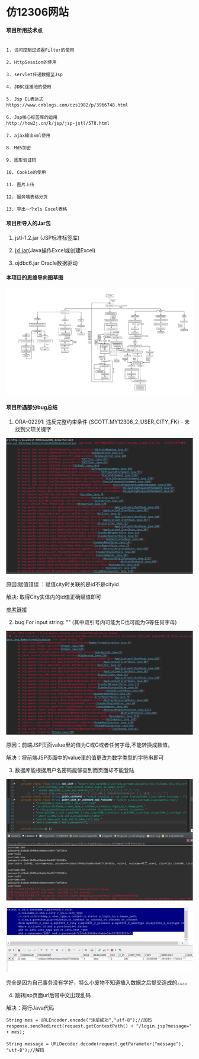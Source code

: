 # 仿12306网站


####  项目所用技术点 

```

1. 访问控制过滤器Filter的使用

2. HttpSession的使用

3. servlet传递数据至Jsp

4. JDBC连接池的使用

5. Jsp EL表达式 
https://www.cnblogs.com/czs1982/p/3966748.html

6. Jsp核心标签库的运用
http://how2j.cn/k/jsp/jsp-jstl/578.html

7. ajax输出xml使用

8. Md5加密

9. 图形验证码

10. Cookie的使用

11. 图片上传

12. 服务端表格分页

13. 导出一个xls Excel表格

```

#### 项目所导入的Jar包

1. jstl-1.2.jar (JSP标准标签库)

2. [jxl.jar](https://bbs.csdn.net/topics/90494976)(Java操作Excel或创建Excel) 

3. ojdbc6.jar Oracle数据驱动

#### 本项目的思维导向图草图

![](WebContent/bug/12306.png)





#### 项目所遇部分bug总结

1. ORA-02291: 违反完整约束条件 (SCOTT.MY12306_2_USER_CITY_FK) - 未找到父项关键字

![](WebContent/bug/bug1.png)

原因:赋值错误 ：赋值city时关联的是id不是cityid

解决: 取得City实体内的id值正确赋值即可

[参考链接](https://blog.csdn.net/jihuanliang/article/details/7205968)

2. bug For input string: "" (其中双引号内可能为C也可能为G等任何字母)

![](WebContent/bug/bug2.png)

原因：前端JSP页面value里的值为C或G或者任何字母,不能转换成数值。

解决：将前端JSP页面中的value里的值更改为数字类型的字符串即可

3. 数据库能根据用户名密码能够查到而页面却不能登陆

![](WebContent/bug/bug3.png)

![](WebContent/bug/bug3_1.png)

完全是因为自己事务没有学好，特么小废物不知道插入数据之后提交造成的。。。。

4. 跳转jsp页面url后带中文出现乱码

解决：两行Java代码

```
String mes = URLEncoder.encode("注册成功","utf-8");//加码
response.sendRedirect(request.getContextPath() + "/login.jsp?message=" + mes);

String message = URLDecoder.decode(request.getParameter("message"), "utf-8");//解码
```

